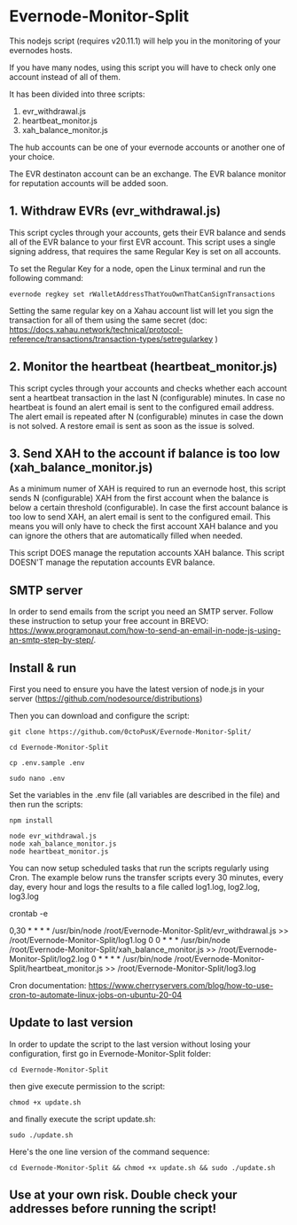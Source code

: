 # Evernode-Monitor-Split

This nodejs script (requires v20.11.1) will help you in the monitoring of your evernodes hosts. 


If you have many nodes, using this script you will have to check only one account instead of all of them.

It has been divided into three scripts:

1. evr_withdrawal.js
2. heartbeat_monitor.js
3. xah_balance_monitor.js

The hub accounts can be one of your evernode accounts or another one of your choice. 

The EVR destinaton account can be an exchange.
The EVR balance monitor for reputation accounts will be added soon.

## 1. Withdraw EVRs (evr_withdrawal.js)

This script cycles through your accounts, gets their EVR balance and sends all of the EVR balance to your first EVR account. 
This script uses a single signing address, that requires the same Regular Key is set on all accounts.
 
To set the Regular Key for a node, open the Linux terminal and run the following command: 

```
evernode regkey set rWalletAddressThatYouOwnThatCanSignTransactions
```

Setting the same regular key on a Xahau account list will let you sign the transaction for all of them using the same secret (doc: https://docs.xahau.network/technical/protocol-reference/transactions/transaction-types/setregularkey )

## 2. Monitor the heartbeat (heartbeat_monitor.js)

This script cycles through your accounts and checks whether each account sent a heartbeat transaction in the last N (configurable) minutes. In case no heartbeat is found an alert email is sent to the configured email address. The alert email is repeated after N (configurable) minutes in case the down is not solved. A restore email is sent as soon as the issue is solved.

## 3. Send XAH to the account if balance is too low (xah_balance_monitor.js)

As a minimum numer of XAH is required to run an evernode host, this script sends N (configurable) XAH from the first account when the balance is below a certain threshold (configurable). In case the first account balance is too low to send XAH, an alert email is sent to the configured email. This means you will only have to check the first account XAH balance and you can ignore the others that are automatically filled when needed.

This script DOES manage the reputation accounts XAH balance.
This script DOESN'T manage the reputation accounts EVR balance.

## SMTP server

In order to send emails from the script you need an SMTP server. Follow these instruction to setup your free account in BREVO: https://www.programonaut.com/how-to-send-an-email-in-node-js-using-an-smtp-step-by-step/. 

## Install & run

First you need to ensure you have the latest version of node.js in your server (https://github.com/nodesource/distributions)

Then you can download and configure the script:

```
git clone https://github.com/0ctoPusK/Evernode-Monitor-Split/

cd Evernode-Monitor-Split

cp .env.sample .env 

sudo nano .env
```

Set the variables in the .env file (all variables are described in the file) and then run the scripts:

```
npm install

node evr_withdrawal.js
node xah_balance_monitor.js
node heartbeat_monitor.js
```

You can now setup scheduled tasks that run the scripts regularly using Cron.
The example below runs the transfer scripts every 30 minutes, every day, every hour and logs the results to a file called log1.log, log2.log, log3.log

crontab -e

0,30 * * * * /usr/bin/node /root/Evernode-Monitor-Split/evr_withdrawal.js >> /root/Evernode-Monitor-Split/log1.log
0 0 * * * /usr/bin/node /root/Evernode-Monitor-Split/xah_balance_monitor.js >> /root/Evernode-Monitor-Split/log2.log
0 * * * * /usr/bin/node /root/Evernode-Monitor-Split/heartbeat_monitor.js >> /root/Evernode-Monitor-Split/log3.log

Cron documentation: https://www.cherryservers.com/blog/how-to-use-cron-to-automate-linux-jobs-on-ubuntu-20-04

## Update to last version

In order to update the script to the last version without losing your configuration, first go in Evernode-Monitor-Split folder:

```
cd Evernode-Monitor-Split
```

then give execute permission to the script:

```
chmod +x update.sh
```

and finally execute the script update.sh:

```
sudo ./update.sh
```

Here's the one line version of the command sequence:

```
cd Evernode-Monitor-Split && chmod +x update.sh && sudo ./update.sh
```


## Use at your own risk. Double check your addresses before running the script!
